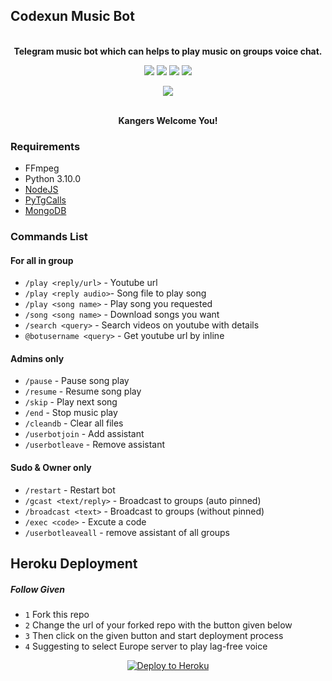 <h2 align="centre">Codexun Music Bot</h2>

<p align="center">
    <br><b>Telegram music bot which can helps to play music on groups voice chat.</b><br>
</p>

<p align="center">
    <a href="https://www.python.org/" alt="made-with-python"> <img src="https://img.shields.io/badge/Made%20with-Python-black.svg?style=flat-square&logo=python&logoColor=blue&color=red" /></a>
    <a href="https://github.com/xHamaster/CodexunMusic"> <img src="https://img.shields.io/github/forks/xHamaster/CodexunMusic?color=red&logo=github&logoColor=blue&style=flat-square" /></a>
    <a href="https://github.com/xHamaster/CodexunMusic"> <img src="https://img.shields.io/github/repo-size/xHamaster/CodexunMusic?color=red&logo=github&logoColor=blue&style=flat-square" /></a>    
    <a href="https://github.com/xHamaster/CodexunMusic"> <img src="https://img.shields.io/github/stars/xHamaster/CodexunMusic?color=red&logo=github&logoColor=blue&style=flat-square" /></a>
</p>
<p align="center"><a href="https://t.me/VeezMusicBot"><img src="https://telegra.ph/file/5a49680de5759f290ad8d.jpg"></a></p>
<p align="center">

<p align="center">
    <br><b>Kangers Welcome You!</b><br>
</p>


<h3>Requirements</h3>

- FFmpeg
- Python 3.10.0
- [NodeJS](https://nodesource.com/)
- [PyTgCalls](https://github.com/pytgcalls/pytgcalls)
- [MongoDB](https://cloud.mongodb.com/)


<h3>Commands List</h3>

#### For all in group
- `/play <reply/url>` - Youtube url
- `/play <reply audio>`- Song file to play song
- `/play <song name>` - Play song you requested
- `/song <song name>` - Download songs you want
- `/search <query>` - Search videos on youtube with details
- `@botusername <query>` - Get youtube url by inline

#### Admins only
- `/pause` - Pause song play
- `/resume` - Resume song play
- `/skip` - Play next song
- `/end` - Stop music play
- `/cleandb` - Clear all files
- `/userbotjoin` - Add assistant
- `/userbotleave` - Remove assistant

#### Sudo & Owner only
- `/restart` - Restart bot
- `/gcast <text/reply>` - Broadcast to groups (auto pinned)
- `/broadcast <text>` - Broadcast to groups (without pinned)
- `/exec <code>` - Excute a code
- `/userbotleaveall` - remove assistant of all groups

## Heroku Deployment

##### Follow Given
- `1` Fork this repo
- `2` Change the url of your forked repo with the button given below
- `3` Then click on the given button and start deployment process
- `4` Suggesting to select Europe server to play lag-free voice
<p align="center"><a href="https://heroku.com/deploy"><img src="https://www.herokucdn.com/deploy/button.svg" alt="Deploy to Heroku" target="_blank"/></a></p>


